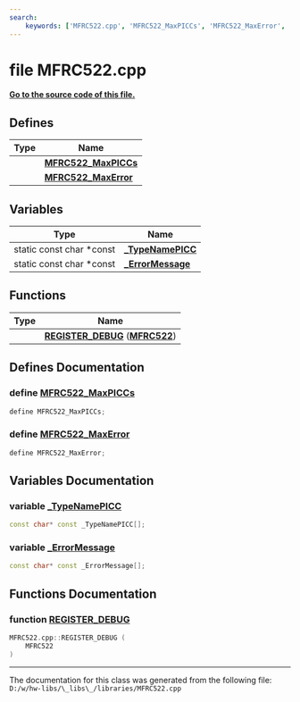 ```yaml
---
search:
    keywords: ['MFRC522.cpp', 'MFRC522_MaxPICCs', 'MFRC522_MaxError', '_TypeNamePICC', '_ErrorMessage', 'REGISTER_DEBUG']
---
```


# file MFRC522.cpp

**[Go to the source code of this file.](_m_f_r_c522_8cpp_source.md)**
## Defines

|Type|Name|
|-----|-----|
||[**MFRC522\_MaxPICCs**](_m_f_r_c522_8cpp.md#1abe9bddb99e4a343f3986861ba115f139)|
||[**MFRC522\_MaxError**](_m_f_r_c522_8cpp.md#1ae1641704e23d41574f64b9eff3cdeb69)|


## Variables

|Type|Name|
|-----|-----|
|static const char \*const|[**\_TypeNamePICC**](_m_f_r_c522_8cpp.md#1a72de525abe3fcf04f7ef0eb3225a069a)|
|static const char \*const|[**\_ErrorMessage**](_m_f_r_c522_8cpp.md#1a79d3d46413599fbaca9beff90ecfe23f)|


## Functions

|Type|Name|
|-----|-----|
||[**REGISTER\_DEBUG**](_m_f_r_c522_8cpp.md#1a78845ac09a32797c97f41613a77366ee) (**[MFRC522](class_m_f_r_c522.md)**) |


## Defines Documentation

### define <a id="1abe9bddb99e4a343f3986861ba115f139" href="#1abe9bddb99e4a343f3986861ba115f139">MFRC522\_MaxPICCs</a>

```cpp
define MFRC522_MaxPICCs;
```



### define <a id="1ae1641704e23d41574f64b9eff3cdeb69" href="#1ae1641704e23d41574f64b9eff3cdeb69">MFRC522\_MaxError</a>

```cpp
define MFRC522_MaxError;
```



## Variables Documentation

### variable <a id="1a72de525abe3fcf04f7ef0eb3225a069a" href="#1a72de525abe3fcf04f7ef0eb3225a069a">\_TypeNamePICC</a>

```cpp
const char* const _TypeNamePICC[];
```



### variable <a id="1a79d3d46413599fbaca9beff90ecfe23f" href="#1a79d3d46413599fbaca9beff90ecfe23f">\_ErrorMessage</a>

```cpp
const char* const _ErrorMessage[];
```



## Functions Documentation

### function <a id="1a78845ac09a32797c97f41613a77366ee" href="#1a78845ac09a32797c97f41613a77366ee">REGISTER\_DEBUG</a>

```cpp
MFRC522.cpp::REGISTER_DEBUG (
    MFRC522 
)
```





----------------------------------------
The documentation for this class was generated from the following file: `D:/w/hw-libs/\_libs\_/libraries/MFRC522.cpp`
